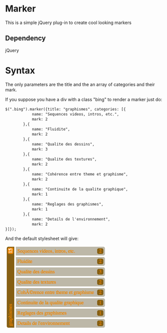 Marker
========

This is a simple jQuery plug-in to create cool looking markers

Dependency
--------

jQuery

Syntax
========
The only parameters are the title and the an array of categories and their mark.

If you suppose you have a div with a class "bing" to render a marker just do:

	$(".bing").marker({title: "graphismes", categories: [{
				name: "Sequences videos, intros, etc.",
				mark: 2
			},{
				name: "Fluidite",
				mark: 2
			},{
				name: "Qualite des dessins",
				mark: 3
			},{
				name: "Qualite des textures",
				mark: 2
			},{
				name: "Cohérence entre theme et graphisme",
				mark: 2
			},{
				name: "Continuite de la qualite graphique",
				mark: 1
			},{
				name: "Reglages des graphismes",
				mark: 1
			},{
				name: "Details de l'environnement",
				mark: 2
	}]});

And the default stylesheet will give:
	
![The rendered marker](https://github.com/lahabana/marker/blob/master/demo.png?raw=true)


